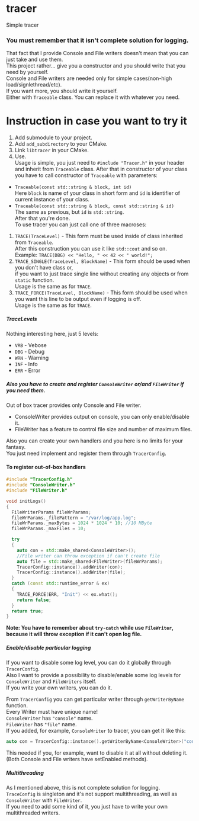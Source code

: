 # tracer
Simple tracer  

### You must remember that it isn't complete solution for logging.  
That fact that I provide Console and File writers doesn't mean that you can just take and use them.  
This project rather... give you a constructor and you should write that you need by yourself.  
Console and File writers are needed only for simple cases(non-high load/signlethread/etc).  
If you want more, you should write it yourself.  
Either with `Traceable` class. You can replace it with whatever you need.

# Instruction in case you want to try it
1. Add submodule to your project.
2. Add `add_subdirectory` to your CMake.
3. Link `libtracer` in your CMake.
4. Use.  
Usage is simple, you just need to `#include "Tracer.h"` in your header and inherit from `Traceable` class.
After that in constructor of your class you have to call constructor of `Traceable` with parameters:  
- `Traceable(const std::string & block, int id)`  
Here `block` is name of your class in short form and `id` is identifier of current instance of your class.
- `Traceable(const std::string & block, const std::string & id)`  
The same as previous, but `id` is `std::string`.  
After that you're done.  
To use tracer you can just call one of three macroses:  
1. `TRACE(TraceLevel)` - This form must be used inside of class inherited from `Traceable`.  
After this construction you can use it like `std::cout` and so on.  
Example: `TRACE(DBG) << "Hello, " << 42 << " world!";`  
2. `TRACE_SINGLE(TraceLevel, BlockName)` - This form should be used when you don't have class or,  
if you want to just trace single line without creating any objects or from `static` function.  
Usage is the same as for `TRACE`.
3. `TRACE_FORCE(TraceLevel, BlockName)` - This form should be used when you want this line to be output even if logging is off.  
Usage is the same as for `TRACE`.  
##### TraceLevels  
Nothing interesting here, just 5 levels:
- `VRB` - Vebose  
- `DBG` - Debug  
- `WRN` - Warning  
- `INF` - Info  
- `ERR` - Error  
##### Also you have to create and register `ConsoleWriter` or/and `FileWriter` if you need them.  
Out of box tracer provides only Console and File writer.
- ConsoleWriter provides output on console, you can only enable/disable it.  
- FileWriter has a feature to control file size and number of maximum files.  
  
Also you can create your own handlers and you here is no limits for your fantasy.  
You just need implement and register them through `TracerConfig`.  

#### To register out-of-box handlers  
```cpp
#include "TracerConfig.h"
#include "ConsoleWriter.h"
#include "FileWriter.h"

void initLogs()
{
  FileWriterParams fileWrParams;
  fileWrParams._filePattern = "/var/log/app.log";
  fileWrParams._maxBytes = 1024 * 1024 * 10; //10 MByte
  fileWrParams._maxFiles = 10;

  try
  {
    auto con = std::make_shared<ConsoleWriter>();
    //File writer can throw exception if can't create file
    auto file = std::make_shared<FileWriter>(fileWrParams);
    TracerConfig::instance().addWriter(con);
    TracerConfig::instance().addWriter(file);
  }
  catch (const std::runtime_error & ex)
  {
    TRACE_FORCE(ERR, "Init") << ex.what();
    return false;
  }
  return true;
}
```  
**Note: You have to remember about `try-catch` while use `FileWriter`, because it will throw exception if it can't open log file.**

##### Enable/disable particular logging  
If you want to disable some log level, you can do it globally through `TracerConfig`.  
Also I want to provide a possibility to disable/enable some log levels for `ConsoleWriter` and `FileWriters` itself.  
If you write your own writers, you can do it.  
  
From `TracerConfig` you can get particular writer through `getWriterByName` function.  
Every Writer must have unique name!  
`ConsoleWriter` has `"console"` name.  
`FileWriter` has `"file"` name.  
If you added, for example, `ConsoleWriter` to tracer, you can get it like this:  
```cpp
auto con = TracerConfig::instance().getWriterByName<ConsoleWriter>("console");
```  
This needed if you, for example, want to disable it at all without deleting it.  
(Both Console and File writers have setEnabled methods).  

##### Multithreading  
As I mentioned above, this is not complete solution for logging.  
`TraceConfig` is singleton and it's not support multithreading, as well as `ConsoleWriter` with `FileWriter`.  
If you need to add some kind of it, you just have to write your own multithreaded writers.
